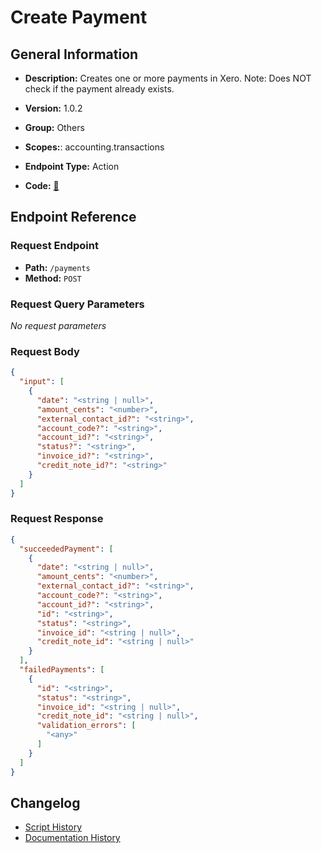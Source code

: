 # Create Payment

## General Information

- **Description:** Creates one or more payments in Xero.
Note: Does NOT check if the payment already exists.

- **Version:** 1.0.2
- **Group:** Others
- **Scopes:**: accounting.transactions
- **Endpoint Type:** Action
- **Code:** [🔗](https://github.com/NangoHQ/integration-templates/tree/main/integrations/xero/actions/create-payment.ts)


## Endpoint Reference

### Request Endpoint

- **Path:** `/payments`
- **Method:** `POST`

### Request Query Parameters

_No request parameters_

### Request Body

```json
{
  "input": [
    {
      "date": "<string | null>",
      "amount_cents": "<number>",
      "external_contact_id?": "<string>",
      "account_code?": "<string>",
      "account_id?": "<string>",
      "status?": "<string>",
      "invoice_id?": "<string>",
      "credit_note_id?": "<string>"
    }
  ]
}
```

### Request Response

```json
{
  "succeededPayment": [
    {
      "date": "<string | null>",
      "amount_cents": "<number>",
      "external_contact_id?": "<string>",
      "account_code?": "<string>",
      "account_id?": "<string>",
      "id": "<string>",
      "status": "<string>",
      "invoice_id": "<string | null>",
      "credit_note_id": "<string | null>"
    }
  ],
  "failedPayments": [
    {
      "id": "<string>",
      "status": "<string>",
      "invoice_id": "<string | null>",
      "credit_note_id": "<string | null>",
      "validation_errors": [
        "<any>"
      ]
    }
  ]
}
```

## Changelog

- [Script History](https://github.com/NangoHQ/integration-templates/commits/main/integrations/xero/actions/create-payment.ts)
- [Documentation History](https://github.com/NangoHQ/integration-templates/commits/main/integrations/xero/actions/create-payment.md)

<!-- END  GENERATED CONTENT -->

